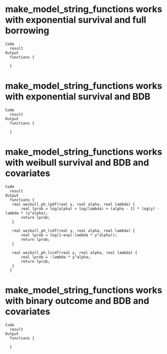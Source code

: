 # make_model_string_functions works with exponential survival and full borrowing

    Code
      result
    Output
      functions {
      
      }

# make_model_string_functions works with exponential survival and BDB

    Code
      result
    Output
      functions {
      
      }

# make_model_string_functions works with weibull survival and BDB and covariates

    Code
      result
    Output
      functions {
       real weibull_ph_lpdf(real y, real alpha, real lambda) {
           real lprob = log(alpha) + log(lambda) + (alpha - 1) * log(y) - lambda * (y^alpha);
           return lprob;
       }
      
       real weibull_ph_lcdf(real y, real alpha, real lambda) {
           real lprob = log(1-exp(-lambda * y^alpha));
           return lprob;
       }
      
       real weibull_ph_lccdf(real y, real alpha, real lambda) {
           real lprob = -lambda * y^alpha;
           return lprob;
       }
      }

# make_model_string_functions works with binary outcome and BDB and covariates

    Code
      result
    Output
      functions {
      
      }

